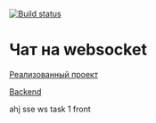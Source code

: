 [![Build status](https://ci.appveyor.com/api/projects/status/k0ejfpqiy1yce5of?svg=true)](https://ci.appveyor.com/project/qvvverty/ahj-sse-ws-1-front)
# Чат на websocket
[Реализованный проект](https://qvvverty.github.io/ahj-sse-ws-1-front/)

[Backend](https://github.com/qvvverty/ahj-sse-ws1-back)

ahj sse ws task 1 front
